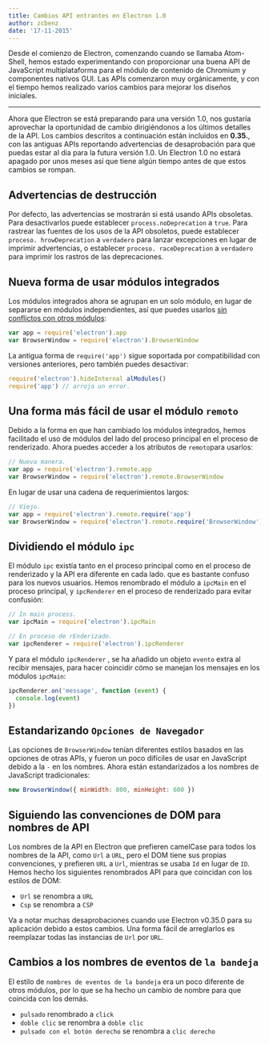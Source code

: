 ```yaml
---
title: Cambios API entrantes en Electron 1.0
author: zcbenz
date: '17-11-2015'
---
```


Desde el comienzo de Electron, comenzando cuando se llamaba Atom-Shell, hemos estado experimentando con proporcionar una buena API de JavaScript multiplataforma para el módulo de contenido de Chromium y componentes nativos GUI. Las APIs comenzaron muy orgánicamente, y con el tiempo hemos realizado varios cambios para mejorar los diseños iniciales.

---

Ahora que Electron se está preparando para una versión 1.0, nos gustaría aprovechar la oportunidad de cambio dirigiéndonos a los últimos detalles de la API. Los cambios descritos a continuación están incluidos en **0.35.**, con las antiguas APIs reportando advertencias de desaprobación para que puedas estar al día para la futura versión 1.0. Un Electron 1.0 no estará apagado por unos meses así que tiene algún tiempo antes de que estos cambios se rompan.

## Advertencias de destrucción

Por defecto, las advertencias se mostrarán si está usando APIs obsoletas. Para desactivarlos puede establecer `process.noDeprecation` a `true`. Para rastrear las fuentes de los usos de la API obsoletos, puede establecer `proceso. hrowDeprecation` a `verdadero` para lanzar excepciones en lugar de imprimir advertencias, o establecer `proceso. raceDeprecation` a `verdadero` para imprimir los rastros de las deprecaciones.

## Nueva forma de usar módulos integrados

Los módulos integrados ahora se agrupan en un solo módulo, en lugar de separarse en módulos independientes, así que puedes usarlos [sin conflictos con otros módulos](https://github.com/electron/electron/issues/387):

```javascript
var app = require('electron').app
var BrowserWindow = require('electron').BrowserWindow
```

La antigua forma de `require('app')` sigue soportada por compatibilidad con versiones anteriores, pero también puedes desactivar:

```javascript
require('electron').hideInternal alModules()
require('app') // arroja un error.
```

## Una forma más fácil de usar el módulo `remoto`

Debido a la forma en que han cambiado los módulos integrados, hemos facilitado el uso de módulos del lado del proceso principal en el proceso de renderizado. Ahora puedes acceder a los atributos de `remoto`para usarlos:

```javascript
// Nueva manera.
var app = require('electron').remote.app
var BrowserWindow = require('electron').remote.BrowserWindow
```

En lugar de usar una cadena de requerimientos largos:

```javascript
// Viejo.
var app = require('electron').remote.require('app')
var BrowserWindow = require('electron').remote.require('BrowserWindow')
```

## Dividiendo el módulo `ipc`

El módulo `ipc` existía tanto en el proceso principal como en el proceso de renderizado y la API era diferente en cada lado. que es bastante confuso para los nuevos usuarios. Hemos renombrado el módulo a `ipcMain` en el proceso principal, y `ipcRenderer` en el proceso de renderizado para evitar confusión:

```javascript
// In main process.
var ipcMain = require('electron').ipcMain
```

```javascript
// En proceso de rEnderizado.
var ipcRenderer = require('electron').ipcRenderer
```

Y para el módulo `ipcRenderer` , se ha añadido un objeto `evento` extra al recibir mensajes, para hacer coincidir cómo se manejan los mensajes en los módulos `ipcMain`:

```javascript
ipcRenderer.on('message', function (event) {
  console.log(event)
})
```

## Estandarizando `Opciones de Navegador`

Las opciones de `BrowserWindow` tenían diferentes estilos basados en las opciones de otras APIs, y fueron un poco difíciles de usar en JavaScript debido a la `-` en los nombres. Ahora están estandarizados a los nombres de JavaScript tradicionales:

```javascript
new BrowserWindow({ minWidth: 800, minHeight: 600 })
```

## Siguiendo las convenciones de DOM para nombres de API

Los nombres de la API en Electron que prefieren camelCase para todos los nombres de la API, como `Url` a `URL`, pero el DOM tiene sus propias convenciones, y prefieren `URL` a `Url`, mientras se usaba `Id` en lugar de `ID`. Hemos hecho los siguientes renombrados API para que coincidan con los estilos de DOM:

* `Url` se renombra a `URL`
* `Csp` se renombra a `CSP`

Va a notar muchas desaprobaciones cuando use Electron v0.35.0 para su aplicación debido a estos cambios. Una forma fácil de arreglarlos es reemplazar todas las instancias de `Url` por `URL`.

## Cambios a los nombres de eventos de `la bandeja`

El estilo de `nombres de eventos de la bandeja` era un poco diferente de otros módulos, por lo que se ha hecho un cambio de nombre para que coincida con los demás.

* `pulsado` renombrado a `click`
* `doble clic` se renombra a `doble clic`
* `pulsado con el botón derecho` se renombra a `clic derecho`

